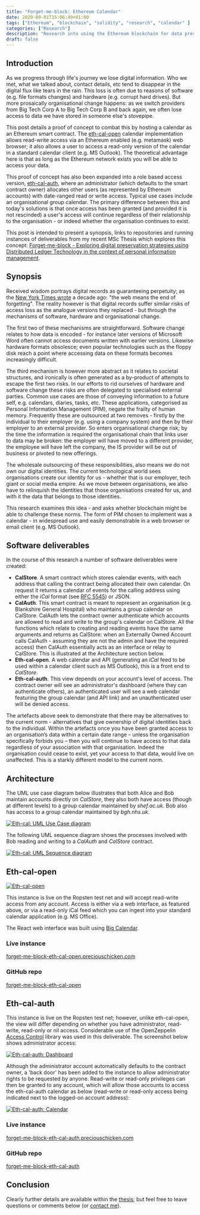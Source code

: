 ```yaml
---
title: "Forget-me-block: Ethereum Calendar"
date: 2020-09-01T15:06:49+01:00
tags: ["Ethereum", "blockchain", "solidity", "research", "calendar" ]
categories: ["Research"]
description: "Research into using the Ethereum blockchain for data preservation."
draft: false
---
```


## Introduction

As we progress through life's journey we lose digital information.  Who we met, what we talked about, contact details, etc tend to disappear in the digital flux like tears in the rain.  This loss is often due to reasons of software (e.g. file formats changes) and hardware (e.g. corrupt hard drives).  But more prosaically organisational change happens: as we switch providers from Big Tech Corp A to Big Tech Corp B and back again, we often lose access to data we have stored in someone else's stovepipe.

This post details a proof of concept to combat this by hosting a calendar as an Ethereum smart contract.  The [eth-cal-open](#eth-cal-open) calendar implementation allows read-write access via an Ethereum enabled (e.g. metamask) web browser; it also allows a user to access a read-only version of the calendar in a standard calendar client (e.g. MS Outlook).  The theoretical advantage here is that as long as the Ethereum network exists you will be able to access your data.

This proof of concept has also been expanded into a role based access version, [eth-cal-auth](#eth-cal-auth), where an administrator (which defaults to the smart contract owner) allocates other users (as represented by Ethereum accounts) with date-ranged read or write access.  Typical use cases include an organisational group calendar.  The primary difference between this and today's solutions is that once access has been granted (and provided it is not rescinded) a user's access will continue regardless of their relationship to the organisation - or indeed whether the organisation continues to exist.

This post is intended to present a synopsis, links to repositories and running instances of deliverables from my recent MSc Thesis which explores this concept: [Forget-me-block - Exploring digital preservation strategies using Distributed Ledger Technology in the context of personal information management](https://arxiv.org/abs/2011.05759).

## Synopsis

Received wisdom portrays digital records as guaranteeing perpetuity; as the [New York Times wrote](https://www.nytimes.com/2010/07/25/magazine/25privacy-t2.html) a decade ago: "the web means the end of forgetting".  The reality however is that digital records suffer similar risks of access loss as the analogue versions they replaced - but through the mechanisms of software, hardware and organisational change.

The first two of these mechanisms are straightforward.  Software change relates to how data is encoded - for instance later versions of Microsoft Word often cannot access documents written with earlier versions.  Likewise hardware formats obsolesce; even popular technologies such as the floppy disk reach a point where accessing data on these formats becomes increasingly difficult.

The third mechanism is however more abstract as it relates to societal structures, and ironically is often generated as a by-product of attempts to escape the first two risks.  In our efforts to rid ourselves of hardware and software change these risks are often delegated to specialised external parties.  Common use cases are those of conveying information to a future self, e.g. calendars, diaries, tasks, etc.  These applications, categorised as Personal Information Management (PIM), negate the frailty of human memory.  Frequently these are outsourced at two removes - firstly by the individual to their employer (e.g. using a company system) and then by their employer to an external provider.  So enters organisational change risk; by the time the information is required the organisational chain that links user to data may be broken: the employer will have moved to a different provider, the employee will have left the company, the IS provider will be out of business or pivoted to new offerings.  

The wholesale outsourcing of these responsibilities, also means we do not own our digital identities. The current technological world sees organisations create our identity for us - whether that is our employer, tech giant or social media empire.  As we move between organisations, we also have to relinquish the identities that those organisations created for us, and with it the data that belongs to those identities. 

This research examines this idea - and asks whether blockchain might be able to challenge these norms.  The form of PIM chosen to implement was a calendar - in widespread use and easily demonstrable in a web browser or email client (e.g. MS Outlook).  

## Software deliverables

In the course of this research a number of software deliverables were created:

- **CalStore**.  A smart contract which stores calendar events, with each address that calling the contract being allocated their own calendar.  On request it returns a calendar of events for the calling address using either the *iCal* format (see [RFC 5545](https://tools.ietf.org/html/rfc5545)) or JSON.
- **CalAuth**.  This smart contract is meant to represent an organisation (e.g. Blankshire General Hospital) who maintains a group calendar on CalStore.  CalAuth lets the contract owner authenticate which accounts are allowed to read and write to the group's calendar on CalStore.  All the functions which relate to creating and reading events have the same arguments and returns as CalStore: when an Externally Owned Account calls CalAuth - assuming they are not the admin and have the required access) then CalAuth essentially acts as an interface or relay to CalStore.  This is illustrated at the Architecture section below.
- **Eth-cal-open**.  A web calendar and API (generating an *iCal* feed to be used within a calendar client such as MS Outlook), this is a front end to *CalStore*.
- **Eth-cal-auth**.  This view depends on your account's level of access.  The contract owner will see an administrator's dashboard (where they can authenticate others), an authenticated user will see a web calendar featuring the group calendar (and API link) and an unauthenticated user will be denied access.

The artefacts above seek to demonstrate that there may be alternatives to the current norm - alternatives that give ownership of digital identities back to the individual. Within the artefacts once you have been granted access to an organisation’s data within a certain date range – unless the organisation specifically forbids you – then you will continue to have access to that data regardless of your association with that organisation. Indeed the organisation could cease to exist, yet your access to that data, would live on unaffected. This is a starkly different model to the current norm.

## Architecture

The UML use case diagram below illustrates that both Alice and Bob maintain accounts directly on *CalStore*, they also both have access (though at different levels) to a group calendar maintained by *shef.ac.uk*.  Bob also has access to a group calendar maintained by *bgh.nhs.uk*.

[![Eth-cal: UML Use Case diagram](https://www.preciouschicken.com/blog/images/ethcal-Use_Case_Architecture.png)](https://www.preciouschicken.com/blog/images/ethcal-Use_Case_Architecture.png)

The following UML sequence diagram shows the processes involved with Bob reading and writing to a *CalAuth* and *CalStore* contract.

[![Eth-cal: UML Sequence diagram](https://www.preciouschicken.com/blog/images/ethcal-Sequence.png)](https://www.preciouschicken.com/blog/images/ethcal-Sequence.png)

## Eth-cal-open

[![Eth-cal-open](https://www.preciouschicken.com/blog/images/ethcalopen-view.png)](https://www.preciouschicken.com/blog/images/ethcalopen-view.png)

This instance is live on the Ropsten test net and will accept read-write access from any account.  Access is either via a web interface, as featured above, or via a read-only iCal feed which you can ingest into your standard calendar application (e.g. MS Office).

The React web interface was built using [Big Calendar](https://jquense.github.io/react-big-calendar/examples/index.html).

### Live instance
[forget-me-block-eth-cal-open.preciouschicken.com](https://forget-me-block-eth-cal-open.preciouschicken.com/)

### GitHub repo
[forget-me-block-eth-cal-open](https://github.com/PreciousChicken/forget-me-block-eth-cal-open)

## Eth-cal-auth

This instance is live on the Ropsten test net; however, unlike eth-cal-open, the view will differ depending on whether you have administrator, read-write, read-only or nil access.  Considerable use of the OpenZeppelin [Access Control](https://docs.openzeppelin.com/contracts/2.x/access-control) library was used in this deliverable.  The screenshot below shows administrator access:

[![Eth-cal-auth: Dashboard](https://www.preciouschicken.com/blog/images/ethcalauth-dashboard.png)](https://www.preciouschicken.com/blog/images/ethcalauth-dashboard.png)

Although the administrator account automatically defaults to the contract owner, a 'back door' has been added to the instance to allow administrator rights to be requested by anyone.  Read-write or read-only privileges can then be granted to any account, which will allow those accounts to access the eth-cal-auth calendar as below (read-write or read-only access being indicated next to the logged-on account address):

[![Eth-cal-auth: Calendar](https://www.preciouschicken.com/blog/images/ethcalauth-view.png)](https://www.preciouschicken.com/blog/images/ethcalauth-view.png)

### Live instance
[forget-me-block-eth-cal-auth.preciouschicken.com](https://forget-me-block-eth-cal-auth.preciouschicken.com/)

### GitHub repo
[forget-me-block-eth-cal-auth](https://github.com/PreciousChicken/forget-me-block-eth-cal-auth)

## Conclusion

Clearly further details are available within the [thesis](https://arxiv.org/abs/2011.05759); but feel free to leave questions or comments below (or [contact me](https://www.preciouschicken.com/blog/about/)).


